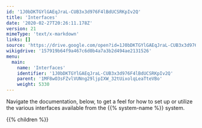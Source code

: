 ```yaml
---
id: '1J0bDKTGYlGAEqJraL-CUB3x3d976F4lBdUCSRKpIv2Q'
title: 'Interfaces'
date: '2020-02-27T20:26:11.178Z'
version: 21
mimeType: 'text/x-markdown'
links: []
source: 'https://drive.google.com/open?id=1J0bDKTGYlGAEqJraL-CUB3x3d976F4lBdUCSRKpIv2Q'
wikigdrive: '157919b64f9a467c6d0b4a7a3b2d494ae2131526'
menu:
  main:
    name: 'Interfaces'
    identifier: '1J0bDKTGYlGAEqJraL-CUB3x3d976F4lBdUCSRKpIv2Q'
    parent: '1MF8wO3sFZvlVUNng29ljpIXW_32tUixolqLeaTteVBo'
    weight: 5330
---
```





Navigate the documentation, below, to get a feel for how to set up or utilize the various interfaces available from the {{% system-name %}} system.



{{% children %}}




